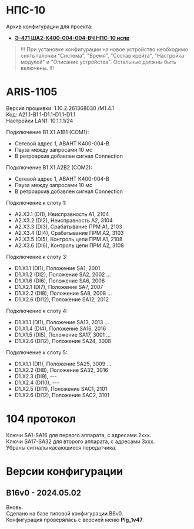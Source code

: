 ﻿НПС-10
======

Архив конфигурации для проекта:
- **[Э-471 ША2-К400-004-004-ВЧ НПС-10 испр](Э-471_ША2-К400-004-004-ВЧ_НПС-10_испр.pdf)**

> !!! При установке конфигурации на новое устройство необходимо снять галочки "Система", "Время", "Состав крейта", "Настройка модулей" и "Описание устройства". Остальные должны быть включены. !!!


# ARIS-1105

Версия прошивки: 1.10.2.261368030 /M1.4.1  
Код: A21.1-B1.1-D1.1-D1.1-D1.1  
Настройки LAN1: 10.1.1.1/24

Подключение B1.X1.A1B1 (COM1):
- Сетевой адрес 1, АВАНТ К400-004-В
- Пауза между запросами 10 мс
- В ретроархив добавлен сигнал Connection

Подключение B1.X1.A2B2 (COM2):
- Сетевой адрес 1, АВАНТ К400-004-В
- Пауза между запросами 10 мс
- В ретроархив добавлен сигнал Connection

Подключение к слоту 1:
- A2.X3.1 (DI1),  Неисправность A1,     2104
- A2.X3.2 (DI2),  Неисправность A2,     3104
- A2.X3.3 (DI3),  Срабатывание ПРМ A1,  2103
- A2.X3.4 (DI4),  Срабатывание ПРМ A2,  3103
- A2.X3.5 (DI5),  Контроль цепи ПРМ A1, 2108
- A2.X3.6 (DI6),  Контроль цепи ПРМ A2, 3108

Подключение к слоту 3:
- D1.X1.1 (DI1),  Положение SA1,     2001
- D1.X1.2 (DI2),  Положение SA2,     2002
...
- D1.X1.6 (DI6),  Положение SA6,     2006
- D1.X2.1 (DI7),  Положение SA7,     2007
- D1.X2.2 (DI8),  Положение SA8,     2008
...
- D1.X2.6 (DI12), Положение SA12,    2012

Подключение к слоту 4:
- D1.X1.1 (DI1),  Положение SA13,    2013
...
- D1.X1.4 (DI4),  Положение SA16,    2016
- D1.X1.5 (DI5),  Положение SA17,    3001
...
- D1.X2.6 (DI12), Положение SA24,    3008

Подключение к слоту 5:
- D1.X1.1 (DI1),  Положение SA25,    3009
...
- D1.X2.2 (DI8),  Положение SA32,    3016
- D1.X2.3 (DI9),  ---
- D1.X2.4 (DI10), ---
- D1.X2.5 (DI11), Положение SAC1,    2101
- D1.X2.6 (DI12), Положение SAC2,    3101


# 104 протокол

Ключи SA1-SA16 для первого аппарата, с адресами 2ххх.  
Ключи SA17-SA32 для второго аппарата, с адресами 3xxx.  
Убраны сигналы касающиеся передатчика.


# Версии конфигурации

## B16v0 - 2024.05.02

Вновь.  
Сделано на базе типовой конфигурации B6v0.  
Конфигурация проверялась с версией меню **PIg_1v47**.

